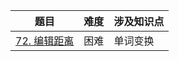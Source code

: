 | 题目                                               | 难度 | 涉及知识点  |
| ------------------------------------------------ | -- | ---- |
| [72. 编辑距离](https://github.com/JK9559/WIO/blob/master/note/Algorithm/LeetCode/Dp/lc_72EditDistance.md)            | 困难  | 单词变换  |